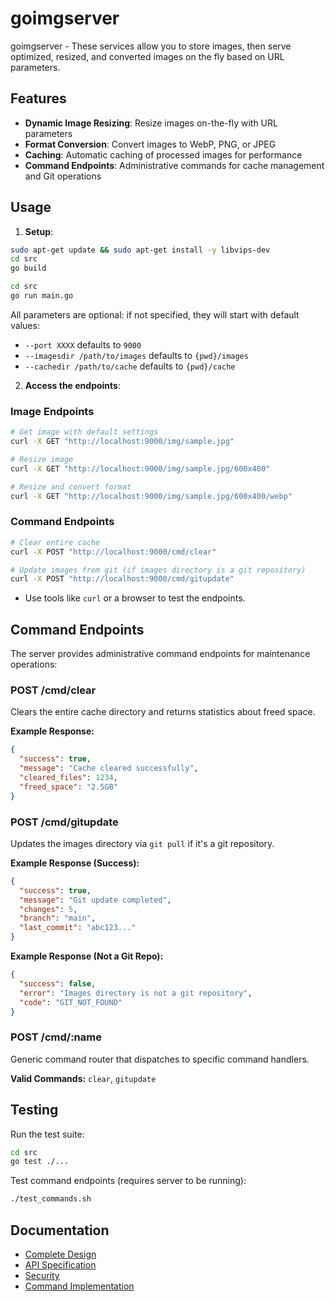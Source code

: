 # goimgserver

goimgserver - These services allow you to store images, then serve optimized, resized, and converted images on the fly based on URL parameters.

## Features

- **Dynamic Image Resizing**: Resize images on-the-fly with URL parameters
- **Format Conversion**: Convert images to WebP, PNG, or JPEG
- **Caching**: Automatic caching of processed images for performance
- **Command Endpoints**: Administrative commands for cache management and Git operations

## Usage

1. **Setup**:

```bash
sudo apt-get update && sudo apt-get install -y libvips-dev
cd src
go build
```

```bash
cd src
go run main.go
```

All parameters are optional: if not specified, they will start with default values:

- `--port XXXX` defaults to `9000`
- `--imagesdir /path/to/images` defaults to `{pwd}/images`
- `--cachedir /path/to/cache` defaults to `{pwd}/cache`

2. **Access the endpoints**:

### Image Endpoints

```bash
# Get image with default settings
curl -X GET "http://localhost:9000/img/sample.jpg"

# Resize image
curl -X GET "http://localhost:9000/img/sample.jpg/600x400"

# Resize and convert format
curl -X GET "http://localhost:9000/img/sample.jpg/600x400/webp"
```

### Command Endpoints

```bash
# Clear entire cache
curl -X POST "http://localhost:9000/cmd/clear"

# Update images from git (if images directory is a git repository)
curl -X POST "http://localhost:9000/cmd/gitupdate"
```

- Use tools like `curl` or a browser to test the endpoints.

## Command Endpoints

The server provides administrative command endpoints for maintenance operations:

### POST /cmd/clear
Clears the entire cache directory and returns statistics about freed space.

**Example Response:**
```json
{
  "success": true,
  "message": "Cache cleared successfully",
  "cleared_files": 1234,
  "freed_space": "2.5GB"
}
```

### POST /cmd/gitupdate
Updates the images directory via `git pull` if it's a git repository.

**Example Response (Success):**
```json
{
  "success": true,
  "message": "Git update completed",
  "changes": 5,
  "branch": "main",
  "last_commit": "abc123..."
}
```

**Example Response (Not a Git Repo):**
```json
{
  "success": false,
  "error": "Images directory is not a git repository",
  "code": "GIT_NOT_FOUND"
}
```

### POST /cmd/:name
Generic command router that dispatches to specific command handlers.

**Valid Commands:** `clear`, `gitupdate`

## Testing

Run the test suite:

```bash
cd src
go test ./...
```

Test command endpoints (requires server to be running):

```bash
./test_commands.sh
```

## Documentation

- [Complete Design](design/complete_design.md)
- [API Specification](design/06-api-specification.md)
- [Security](design/07-security.md)
- [Command Implementation](COMMAND_IMPLEMENTATION.md)

